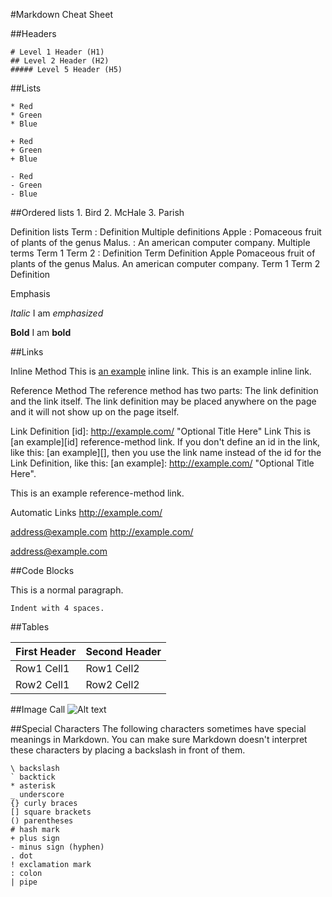 #Markdown Cheat Sheet

##Headers

	# Level 1 Header (H1)
	## Level 2 Header (H2)
	##### Level 5 Header (H5)


##Lists

	* Red
	* Green
	* Blue

	+ Red
	+ Green
	+ Blue

	- Red
	- Green
	- Blue

##Ordered lists
	1. Bird
	2. McHale
	3. Parish



Definition lists
Term
: Definition
Multiple definitions
Apple
: Pomaceous fruit of plants of the genus Malus.
: An american computer company.
Multiple terms
Term 1
Term 2
: Definition
Term
Definition
Apple
Pomaceous fruit of plants of the genus Malus.
An american computer company.
Term 1
Term 2
Definition


Emphasis

*Italic*
	I am *emphasized*


**Bold**
	I am **bold**


##Links

Inline Method
This is [an example](http://example.com/ "Optional Title")
inline link.
This is an example inline link.

Reference Method
The reference method has two parts: The link definition and the link itself. The link definition may be placed anywhere on the page and it will not show up on the page itself.

Link Definition
[id]: http://example.com/ "Optional Title Here"
Link
This is [an example][id] reference-method link.
If you don't define an id in the link, like this: [an example][], then you use the link name instead of the id for the Link Definition, like this: [an example]: http://example.com/ "Optional Title Here".

This is an example reference-method link.

Automatic Links
<http://example.com/>

<address@example.com>
http://example.com/

address@example.com

##Code Blocks

This is a normal paragraph.

    Indent with 4 spaces.


##Tables

| First Header  | Second Header |
| ------------- | ------------- |
| Row1 Cell1    | Row1 Cell2    |
| Row2 Cell1    | Row2 Cell2    |


##Image Call
	![Alt text](/files/expand_arrow.JPG "Image call example")


##Special Characters
The following characters sometimes have special meanings in Markdown. You can make sure Markdown doesn't interpret these characters by placing a backslash in front of them.

	\ backslash
	` backtick
	* asterisk
	_ underscore
	{} curly braces
	[] square brackets
	() parentheses
	# hash mark
	+ plus sign
	- minus sign (hyphen)
	. dot
	! exclamation mark
	: colon
	| pipe
